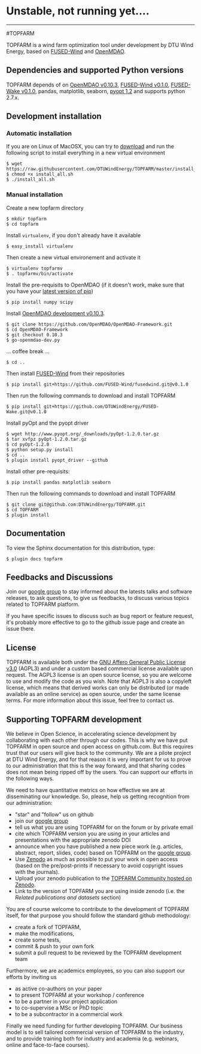 # Unstable, not running yet....

--------


#TOPFARM

TOPFARM is a wind farm optimization tool under development by DTU Wind Energy, based on [FUSED-Wind](http://www.fusedwind.org) and [OpenMDAO](http://www.openmdao.org).


## Dependencies and supported Python versions

TOPFARM depends of on [OpenMDAO v0.10.3](https://github.com/OpenMDAO/OpenMDAO-Framework),
 [FUSED-Wind v0.1.0](https://github.com/fusedwind/fusedwind),
 [FUSED-Wake v0.1.0](https://github.com/DTUWindEnergy/FUSED-Wake), pandas, matplotlib, seaborn, [pyopt 1.2](http://pyopt.org)
  and supports python 2.7.x.

## Development installation

### Automatic installation
If you are on Linux of MacOSX, you can try to [download](https://raw.githubusercontent.com/DTUWindEnergy/TOPFARM/master/install_all.sh)
 and run the following script to install everything in a new virtual environment

    $ wget https://raw.githubusercontent.com/DTUWindEnergy/TOPFARM/master/install_all.sh
    $ chmod +x install_all.sh
    $ ./install_all.sh

### Manual installation
Create a new topfarm directory

    $ mkdir topfarm
    $ cd topfarm
    
Install `virtualenv`, if you don't already have it available
 
    $ easy_install virtualenv
    
Then create a new virtual environement and activate it

    $ virtualenv topfarmv
    $ . topfarmv/bin/activate

Install the pre-requisits to OpenMDAO (if it doesn't work, make sure that you have your [latest version of pip](http://stackoverflow.com/questions/26575587/cant-install-scipy-through-pip))

    $ pip install numpy scipy

Install [OpenMDAO development v0.10.3](https://github.com/OpenMDAO/OpenMDAO-Framework/tree/0.10.3).


    $ git clone https://github.com/OpenMDAO/OpenMDAO-Framework.git
    $ cd OpenMDAO-Framework
    $ git checkout 0.10.3  
    $ go-openmdao-dev.py
    
... coffee break ...

    $ cd ..

Then install [FUSED-Wind](https://github.com/fusedwind/fusedwind) from their repositories

    $ pip install git+https://github.com/FUSED-Wind/fusedwind.git@v0.1.0

Then run the following commands to download and install TOPFARM

    $ pip install git+https://github.com/DTUWindEnergy/FUSED-Wake.git@v0.1.0

Install pyOpt and the pyopt driver

    $ wget http://www.pyopt.org/_downloads/pyOpt-1.2.0.tar.gz
    $ tar xvfpz pyOpt-1.2.0.tar.gz
    $ cd pyOpt-1.2.0
    $ python setup.py install
    $ cd ..
    $ plugin install pyopt_driver --github

Install other pre-requisits:

    $ pip install pandas matplotlib seaborn


Then run the following commands to download and install TOPFARM

    $ git clone git@github.com:DTUWindEnergy/TOPFARM.git
    $ cd TOPFARM
    $ plugin install

## Documentation

To view the Sphinx documentation for this distribution, type:

    $ plugin docs topfarm
    
    
## Feedbacks and Discussions
Join our [google group](https://groups.google.com/forum/#!forum/topfarm) to stay informed about the latests talks and 
software releases, to ask questions, to give us feedbacks, to 
discuss various topics related to TOPFARM platform. 

If you have specific issues to discuss such as bug report or feature request, it's probably more effective to go to the 
github issue page and create an issue there.

## License

TOPFARM is available both under the [GNU Affero General Public License v3.0](http://en.wikipedia.org/wiki/Affero_General_Public_License) 
(AGPL3) and under a custom based commercial license available upon request. 
The AGPL3 license is an open source license, so you are welcome to use and modify the code as you wish. 
Note that AGPL3 is also a copyleft license, which means that derived works can only be distributed (or made available
as an online service) as open source, under the same license terms. For more information about this issue, feel free to contact us.


## Supporting TOPFARM development
We believe in Open Science, in accelerating science development by collaborating with each other through our codes. 
This is why we have put TOPFARM in open source and open access on github.com. But this requires trust that our users will 
give back to the community. We are a pilote project at DTU Wind Energy, and for that reason it is very important for us
to prove to our administration that this is the way forward, and that sharing codes does not mean being ripped off by the
users. You can support our efforts in the following ways.
 
We need to have quantitative metrics on how effective we are at disseminating 
our knowledge. So, please, help us getting recognition from our administration:

* "star" and "follow" us on github
* join our [google group](https://groups.google.com/forum/#!forum/topfarm)
* tell us what you are using TOPFARM for on the forum or by private email
* cite which TOPFARM version you are using in your articles and presentations with the appropriate zenodo DOI
* announce when you have published a new piece work (e.g. articles, abstract, report, slides, code) based on TOPFARM on 
the [google group](https://groups.google.com/forum/#!forum/topfarm). 
* Use [Zenodo](http:/zenodo.org) as much as possible to put your work in open access (based on the pre/post-prints if necessary to avoid copyright issues with the journals). 
* Upload your zenodo publication to the [TOPFARM Community hosted on Zenodo](https://zenodo.org/collection/user-topfarm).
* Link to the version of TOPFARM you are using inside zenodo (i.e. the *Related publications and datasets* section)
 
You are of course welcome to contribute to the development of TOPFARM itself, for that purpose you should follow the standard
github methodology: 

* create a fork of TOPFARM, 
* make the modifications, 
* create some tests, 
* commit & push to your own fork
* submit a pull request to be reviewed by the TOPFARM development team


Furthermore, we are academics employees, so you can also support our efforts by inviting us 

* as active co-authors on your paper
* to present TOPFARM at your workshop / conference
* to be a partner in your project application
* to co-supervise a MSc or PhD topic
* to be a subcontractor in a commercial work

Finally we need funding for further developing TOPFARM. Our business model is to sell tailored commercial version of 
TOPFARM to the industry, and to provide training both for industry and academia (e.g. webinars, online and face-to-face 
courses).
